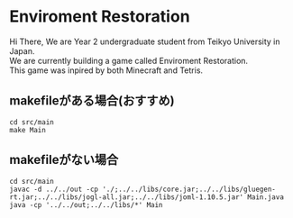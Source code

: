 # Enviroment Restoration

Hi There, We are Year 2 undergraduate student from Teikyo University in Japan.
<br>
We are currently building a game called Enviroment Restoration.
<br>
This game was inpired by both Minecraft and Tetris.

## makefileがある場合(おすすめ)
```
cd src/main
make Main
```

## makefileがない場合
```
cd src/main
javac -d ../../out -cp './;../../libs/core.jar;../../libs/gluegen-rt.jar;../../libs/jogl-all.jar;../../libs/joml-1.10.5.jar' Main.java
java -cp '../../out;../../libs/*' Main
```
